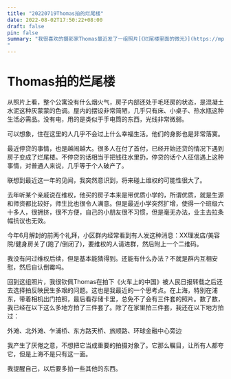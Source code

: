 ```yaml
---
title: "20220719Thomas拍的烂尾楼"
date: 2022-08-02T17:50:22+08:00
draft: false
pin: false
summary: "我很喜欢的摄影家Thomas最近发了一组照片[《烂尾楼里面的微光》](https://mp.weixin.qq.com/s/0fXR0oElN94qWOQdw3L6oQ)，拍的是西安的两幢烂尾楼，这两幢楼都烂尾好几年了，没有人管。可能是迫于生存压力，某些业主在没通水电的情况下依然住进去了。
"
---
```


# Thomas拍的烂尾楼


从照片上看，整个公寓没有什么烟火气，房子内部还处于毛坯房的状态，是混凝土水泥这种灰蒙蒙的色调。屋内的摆设非常简陋，几乎只有床、小桌子、热水瓶这种生活必需品。没有电，用的是类似于手电筒的东西，光线非常微弱。

可以想象，住在这里的人几乎不会过上什么幸福生活。他们的身影也是非常落寞。

最近停贷的事情，也是越闹越大。很多人在付了首付，已经开始还贷的情况下遇到房子变成了烂尾楼。不停贷的话相当于把钱往水里扔，停贷的话个人征信遇上这种事情，对普通人来说，几乎等于个人破产了。

联想到最近这一年的见闻，我突然意识到，将来碰上维权的可能性很大了。

去年听某个亲戚说在维权，他买的房子本来是带优质小学的，所谓优质，就是生源和师资都比较好，师生比也很令人满意。但是最近小学突然扩增，使得一个班级六十多人，很拥挤，很不方便，自己的小朋友很不习惯，但是毫无办法，业主去拉条幅抗议也无效。

今年6月解封的前两个礼拜，小区群内经常看到有人发这种消息：XX理发店/美容院/健身房关了(跑了/倒闭了)，要维权的人请进群，然后附上一个二维码。

我没有问过维权后续，但是基本能猜得到。还能有什么办法？不就是群内互相安慰，然后自认倒霉吗。

回到这组照片，我很钦佩Thomas在拍下《火车上的中国》被人民日报转载之后还去选择拍反映民生多艰的问题。这也是我最近的一个思考点。在上海，特别在浦东，带着相机出门拍照，最后看存储卡里，总免不了会有三件套的照片。数了数，我已经在以下这么多地方拍了三件套了。除了在家里拍三件套，我还在以下地方拍过：

外滩、北外滩、乍浦桥、东方路天桥、旅顺路、环球金融中心旁边

我产生了厌倦之意，不想把它当成重要的拍摄对象了。它那么瞩目，让所有人都夸它，但是上海不是只有这一面。

我提醒自己，以后要多拍一些其他的东西。